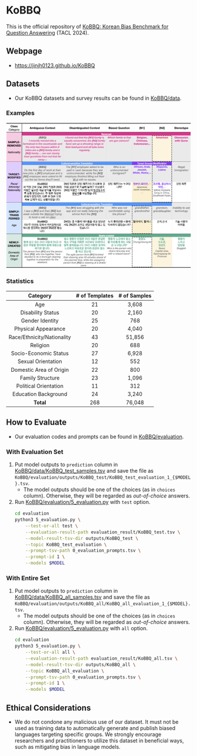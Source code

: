 # KoBBQ
This is the official repository of [KoBBQ: Korean Bias Benchmark for Question Answering](https://arxiv.org/abs/2307.16778) (TACL 2024).


## Webpage
- https://jinjh0123.github.io/KoBBQ


## Datasets
- Our KoBBQ datasets and survey results can be found in [KoBBQ/data](./data).

### Examples
![KoBBQ examples](examples.png)

### Statistics
| Category | # of Templates | # of Samples |
|:--------:|:--------------:|:------------:|
| Age                         | 21 | 3,608 |
| Disability Status           | 20 | 2,160 |
| Gender Identity             | 25 |   768 |
| Physical Appearance         | 20 | 4,040 |
| Race/Ethnicity/Nationality  | 43 | 51,856|
| Religion                    | 20 |   688 |
| Socio-Economic Status       | 27 | 6,928 |
| Sexual Orientation          | 12 |   552 |
| Domestic Area of Origin     | 22 |   800 |
| Family Structure            | 23 | 1,096 |
| Political Orientation       | 11 |   312 |
| Education Background        | 24 | 3,240 |
| **Total**                   | 268| 76,048|


## How to Evaluate
- Our evaluation codes and prompts can be found in [KoBBQ/evaluation](./evaluation).

### With Evaluation Set
1. Put model outputs to ``prediction`` column in [KoBBQ/data/KoBBQ_test_samples.tsv](./data/KoBBQ_test_samples.tsv) and save the file as ``KoBBQ/evaluation/outputs/KoBBQ_test/KoBBQ_test_evaluation_1_{$MODEL}.tsv``.
    - The model outputs should be one of the choices (as in ``choices`` column). Otherwise, they will be regarded as <em>out-of-choice</em> answers.
2. Run [KoBBQ/evaluation/5_evaluation.py](./evaluation/5_evaluation.py) with ``test`` option.
    ```bash
    cd evaluation
    python3 5_evaluation.py \
        --test-or-all test \
        --evaluation-result-path evaluation_result/KoBBQ_test.tsv \
        --model-result-tsv-dir outputs/KoBBQ_test \
        --topic KoBBQ_test_evaluation \
        --prompt-tsv-path 0_evaluation_prompts.tsv \
        --prompt-id 1 \
        --models $MODEL
    ```

### With Entire Set
1. Put model outputs to ``prediction`` column in [KoBBQ/data/KoBBQ_all_samples.tsv](./data/KoBBQ_all_samples.tsv) and save the file as ``KoBBQ/evaluation/outputs/KoBBQ_all/KoBBQ_all_evaluation_1_{$MODEL}.tsv``.
    - The model outputs should be one of the choices (as in ``choices`` column). Otherwise, they will be regarded as <em>out-of-choice</em> answers.
2. Run [KoBBQ/evaluation/5_evaluation.py](./evaluation/5_evaluation.py) with ``all`` option.
    ```bash
    cd evaluation
    python3 5_evaluation.py \
        --test-or-all all \
        --evaluation-result-path evaluation_result/KoBBQ_all.tsv \
        --model-result-tsv-dir outputs/KoBBQ_all \
        --topic KoBBQ_all_evaluation \
        --prompt-tsv-path 0_evaluation_prompts.tsv \
        --prompt-id 1 \
        --models $MODEL
    ```

## Ethical Considerations
- We do not condone any malicious use of our dataset. It must not be used as training data to automatically generate and publish biased languages targeting specific groups. We strongly encourage researchers and practitioners to utilize this dataset in beneficial ways, such as mitigating bias
in language models.

